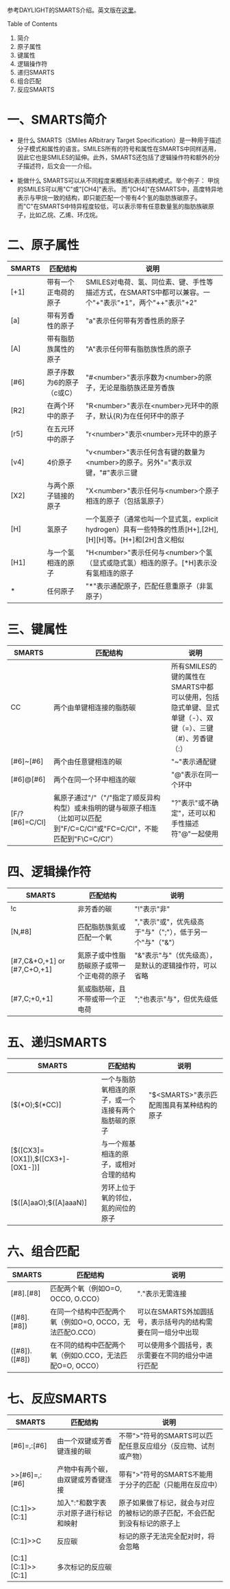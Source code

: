 参考DAYLIGHT的SMARTS介绍。英文版在[这里](https://www.daylight.com/dayhtml_tutorials/languages/smarts/index.html)。

Table of Contents
1. 简介
2. 原子属性
3. 键属性
4. 逻辑操作符
5. 递归SMARTS
6. 组合匹配
7. 反应SMARTS

# 一、SMARTS简介

* 是什么
SMARTS（SMiles ARbitrary Target Specification）是一种用于描述分子模式和属性的语言。SMILES所有的符号和属性在SMARTS中同样适用，因此它也是SMILES的延伸。此外，SMARTS还包括了逻辑操作符和额外的分子描述符，后文会一一介绍。

* 能做什么
SMARTS可以从不同程度来概括和表示结构模式。举个例子：
甲烷的SMILES可以用"C"或"[CH4]"表示。
而"[CH4]"在SMARTS中，高度特异地表示与甲烷一致的结构，即只能匹配一个带有4个氢的脂肪族碳原子。
而"C"在SMARTS中特异程度较低，可以表示带有任意数量氢的脂肪族碳原子，比如乙烷、乙烯、环戊烷。

# 二、原子属性
|SMARTS|匹配结构|说明|
|--|--|--|
|[+1]|带有一个正电荷的原子|SMILES对电荷、氢、同位素、键、手性等描述方式，在SMARTS中都可以兼容。一个"+"表示"+1"，两个"++"表示"+2"|
|[a]|带有芳香性的原子|"a"表示任何带有芳香性质的原子|
|[A]|带有脂肪族属性的原子|"A"表示任何带有脂肪族性质的原子|
|[#6]|原子序数为6的原子（c或C）|"#\<number>"表示序数为\<number>的原子，无论是脂肪族还是芳香族|
|[R2]|在两个环中的原子|"R\<number>"表示在\<number>元环中的原子，默认{R}为在任何环中的原子|
|[r5]|在五元环中的原子|"r\<number>"表示\<number>元环中的原子|
|[v4]|4价原子|"v\<number>"表示任何含有键的数量为\<number>的原子。另外"="表示双键，"#"表示三键|
|[X2]|与两个原子链接的原子|"X\<number>"表示任何与\<number>个原子相连的原子（包括氢原子）|
|[H]|氢原子|一个氢原子（通常也叫一个显式氢，explicit hydrogen）具有一些特殊的性质[H+],[2H],[H][H]等。[H+]和[2H]含义相似|
|[H1]|与一个氢相连的原子|"H\<number>"表示任何与\<number>个氢（显式或隐式氢）相连的原子。[*H]表示没有氢相连的原子|
|*|任何原子|"*"表示通配原子，匹配任意重原子（非氢原子）|

# 三、键属性
|SMARTS|匹配结构|说明|
|--|--|--|
|CC|两个由单键相连接的脂肪碳|所有SMILES的键的属性在SMARTS中都可以使用，包括隐式单键、显式单键（-）、双键（=）、三键（#）、芳香键（:）|
|[#6]~[#6]|两个由任意键相连的碳|"~"表示通配键|
|[#6]@[#6]|两个在同一个环中相连的碳|"@"表示在同一个环中|
|[F/?[#6]=C/Cl]|氟原子通过"/"（"/"指定了顺反异构构型）或未指明的键与碳原子相连（比如可以匹配到"F/C=C/Cl"或"FC=C/Cl"，不能匹配到"F\C=C/Cl"）|"?"表示"或不确定"，还可以和手性描述符"@"一起使用|


# 四、逻辑操作符
|SMARTS|匹配结构|说明|
|--|--|--|
|!c|非芳香的碳|"!"表示"非"|
|[N,#8]|匹配脂肪族氮或匹配一个氧|","表示"或"，优先级高于"与"（";"），低于另一个"与"（"&"）|
|[#7,C&+O,+1] or [#7,C+O,+1]|氮原子或中性脂肪碳原子或带一个正电荷的原子|"&"表示"与"（优先级高），是默认的逻辑操作符，可以省略|
|[#7,C;+0,+1]|氮或脂肪碳，且不带或带一个正电荷|";"也表示"与"，但优先级低|

# 五、递归SMARTS
|SMARTS|匹配结构|说明|
|--|--|--|
|[\$(*O);\$(*CC)]|一个与脂肪氧相连的原子，或一个连接有两个脂肪碳的原子|"$\<SMARTS>"表示匹配周围具有某种结构的原子|
|[\$([CX3]=[OX1]),\$([CX3+]-[OX1-])]|与一个羰基相连的原子，或相对合理的结构||
|[\$([A]aaO);\$([A]aaaN)]|芳环上位于氧的邻位，氮的间位的原子||

# 六、组合匹配
|SMARTS|匹配结构|说明|
|--|--|--|
|[#8].[#8]|匹配两个氧（例如O=O, OCCO, O.CCO）|"."表示无需连接|
|([#8].[#8])|在同一个结构中匹配两个氧（例如O=O, OCCO，无法匹配O.CCO）|可以在SMARTS外加圆括号，表示括号内的结构需要在同一组分中出现|
|([#8]).([#8])|在不同的结构中匹配两个氧（例如O.CCO，无法匹配O=O, OCCO）|可以使用多个圆括号，表示需要在不同的组分中进行匹配|

# 七、反应SMARTS
|SMARTS|匹配结构|说明|
|--|--|--|
|[#6]=,:[#6]|由一个双键或芳香键连接的碳|不带">"符号的SMARTS可以匹配任意反应组分（反应物、试剂或产物）|
|>>[#6]=,:[#6]|产物中有两个碳，由双键或芳香键连接|带有">"符号的SMARTS不能用于分子的匹配（只能用在反应中）|
|[C:1]>>[C:1]|加入":"和数字表示对原子进行标记和映射|原子如果做了标记，就会与对应的被标记的原子匹配，不会匹配到没有标记的原子上|
|[C:1]>>C|反应碳|标记的原子无法完全配对时，将会忽略|
|[C:1][C:1]>>[C:1]|多次标记的反应碳||